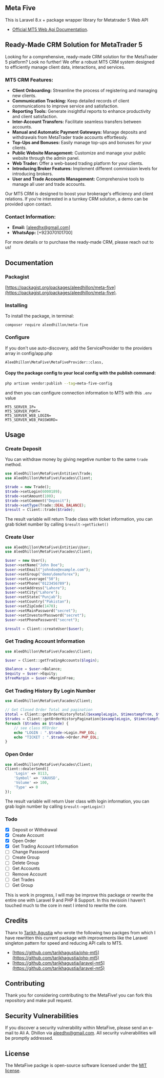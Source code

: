 ## Meta Five

This is Laravel 8.x + package wrapper library for Metatrader 5 Web API

- [Official MT5 Web Api Documentation](https://support.metaquotes.net/en/docs/mt5/api/webapi).

## Ready-Made CRM Solution for MetaTrader 5

Looking for a comprehensive, ready-made CRM solution for the MetaTrader 5 platform? Look no further! We offer a robust MT5 CRM system designed to efficiently manage client data, interactions, and services.

### MT5 CRM Features:

- **Client Onboarding:** Streamline the process of registering and managing new clients.
- **Communication Tracking:** Keep detailed records of client communications to improve service and satisfaction.
- **Reporting Tools:** Generate insightful reports to enhance productivity and client satisfaction.
- **Inter-Account Transfers:** Facilitate seamless transfers between accounts.
- **Manual and Automatic Payment Gateways:** Manage deposits and withdrawals from MetaTrader trade accounts effortlessly.
- **Top-Ups and Bonuses:** Easily manage top-ups and bonuses for your clients.
- **Public Website Management:** Customize and manage your public website through the admin panel.
- **Web Trader:** Offer a web-based trading platform for your clients.
- **Introducing Broker Features:** Implement different commission levels for introducing brokers.
- **User and Trade Accounts Management:** Comprehensive tools to manage all user and trade accounts.

Our MT5 CRM is designed to boost your brokerage's efficiency and client relations. If you're interested in a turnkey CRM solution, a demo can be provided upon contact.

### Contact Information:

- **Email:** [aleedhx@gmail.com]
- **WhatsApp:** [+923070101700]

For more details or to purchase the ready-made CRM, please reach out to us!

## Documentation

### Packagist

[https://packagist.org/packages/aleedhillon/meta-five](https://packagist.org/packages/aleedhillon/meta-five).

### Installing

To install the package, in terminal:

```
composer require aleedhillon/meta-five
```

### Configure

If you don't use auto-discovery, add the ServiceProvider to the providers array in config/app.php

```
AleeDhillon\MetaFive\MetaFiveProvider::class,
```

#### Copy the package config to your local config with the publish command:

```bash
php artisan vendor:publish --tag=meta-five-config
```

and then you can configure connection information to MT5 with this `.env` value

```dotenv
MT5_SERVER_IP=
MT5_SERVER_PORT=
MT5_SERVER_WEB_LOGIN=
MT5_SERVER_WEB_PASSWORD=
```

## Usage

### Create Deposit

You can withdraw money by giving negetive number to the same `trade` method.

```php
use AleeDhillon\MetaFive\Entities\Trade;
use AleeDhillon\MetaFive\Facades\Client;

$trade = new Trade();
$trade->setLogin(6000189);
$trade->setAmount(100);
$trade->setComment("Deposit");
$trade->setType(Trade::DEAL_BALANCE);
$result = Client::trade($trade);
```

The result variable will return Trade class with ticket information, you can grab ticket number by calling `$result->getTicket()`

### Create User

```php
use AleeDhillon\MetaFive\Entities\User;
use AleeDhillon\MetaFive\Facades\Client;

$user = new User();
$user->setName("John Doe");
$user->setEmail("johndoe@example.com");
$user->setGroup("demo\demoforex");
$user->setLeverage("50");
$user->setPhone("0123456789");
$user->setAddress("Lahore");
$user->setCity("Lahore");
$user->setState("Punjab");
$user->setCountry("Pakistan");
$user->setZipCode(1470);
$user->setMainPassword("secret");
$user->setInvestorPassword("secret");
$user->setPhonePassword("secret");

$result = Client::createUser($user);
```

### Get Trading Account Information

```php
use AleeDhillon\MetaFive\Facades\Client;

$user = Client::getTradingAccounts($login);

$balance = $user->Balance;
$equity = $user->Equity;
$freeMargin = $user->MarginFree;
```

### Get Trading History By Login Number

```php
use AleeDhillon\MetaFive\Facades\Client;

// Get Closed Order Total and pagination
$total = Client::getOrderHistoryTotal($exampleLogin, $timestampfrom, $timestampto);
$trades = Client::getOrderHistoryPagination($exampleLogin, $timestampfrom, $timestampto, 0, $total);
foreach ($trades as $trade) {
    // see class MTOrder
    echo "LOGIN : ".$trade->Login.PHP_EOL;
    echo "TICKET : ".$trade->Order.PHP_EOL;
}
```

### Open Order

```php
use AleeDhillon\MetaFive\Facades\Client;
Client::dealerSend([
    'Login' => 8113,
    'Symbol' => 'XAUUSD',
    'Volume' => 100,
    'Type' => 0
});
```

The result variable will return User class with login information, you can grab login number by calling `$result->getLogin()`

### Todo

- [x] Deposit or Withdrawal
- [x] Create Account
- [x] Open Order
- [x] Get Trading Account Information
- [ ] Change Password
- [ ] Create Group
- [ ] Delete Group
- [ ] Get Accounts
- [ ] Remove Account
- [ ] Get Trades
- [ ] Get Group

This is work in progress, I will may be improve this package or rewrite the entire one with Laravel 9 and PHP 8 Support.
In this revisioin I haven't touched much to the core in next I intend to rewrite the core.

## Credits

Thanx to [Tarikh Agustia](https://github.com/tarikhagustia) who wrote the following two packges from which I have rewritten this current package with improvements like the Laravel singleton pattern for speed and reducing API calls to MT5.

- [https://github.com/tarikhagustia/php-mt5](https://github.com/tarikhagustia/php-mt5)
- [https://github.com/tarikhagustia/laravel-mt5](https://github.com/tarikhagustia/laravel-mt5)

## Contributing

Thank you for considering contributing to the MetaFive! you can fork this repository and make pull request.

## Security Vulnerabilities

If you discover a security vulnerability within MetaFive, please send an e-mail to Ali A. Dhillon via [aleedhx@gmail.com](aleedhx@gmail.com). All security vulnerabilities will be promptly addressed.

## License

The MetaFive packge is open-source software licensed under the [MIT license](https://opensource.org/licenses/MIT).
